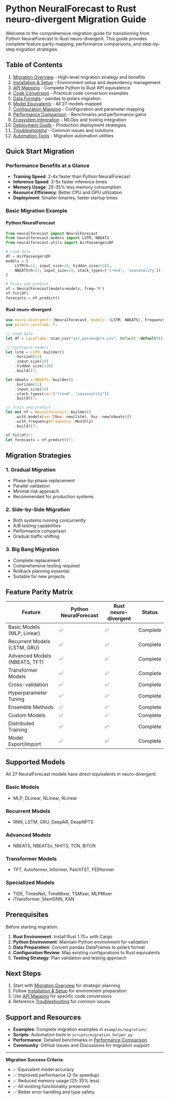 # Python NeuralForecast to Rust neuro-divergent Migration Guide

Welcome to the comprehensive migration guide for transitioning from Python NeuralForecast to Rust neuro-divergent. This guide provides complete feature parity mapping, performance comparisons, and step-by-step migration strategies.

## Table of Contents

1. [Migration Overview](overview.md) - High-level migration strategy and benefits
2. [Installation & Setup](installation-setup.md) - Environment setup and dependency management
3. [API Mapping](api-mapping.md) - Complete Python to Rust API equivalence
4. [Code Conversion](code-conversion.md) - Practical code conversion examples
5. [Data Formats](data-formats.md) - pandas to polars migration
6. [Model Equivalents](model-equivalents.md) - All 27 models mapped
7. [Configuration Mapping](configuration-mapping.md) - Configuration and parameter mapping
8. [Performance Comparison](performance-comparison.md) - Benchmarks and performance gains
9. [Ecosystem Integration](ecosystem-integration.md) - MLOps and tooling integration
10. [Deployment Guide](deployment-guide.md) - Production deployment strategies
11. [Troubleshooting](troubleshooting.md) - Common issues and solutions
12. [Automation Tools](automation-tools.md) - Migration automation utilities

## Quick Start Migration

### Performance Benefits at a Glance
- **Training Speed**: 2-4x faster than Python NeuralForecast
- **Inference Speed**: 3-5x faster inference times
- **Memory Usage**: 25-35% less memory consumption
- **Resource Efficiency**: Better CPU and GPU utilization
- **Deployment**: Smaller binaries, faster startup times

### Basic Migration Example

#### Python NeuralForecast
```python
from neuralforecast import NeuralForecast
from neuralforecast.models import LSTM, NBEATS
from neuralforecast.utils import AirPassengersDF

# Load data
df = AirPassengersDF
models = [
    LSTM(h=12, input_size=24, hidden_size=128),
    NBEATS(h=12, input_size=24, stack_types=['trend', 'seasonality'])
]

# Train and predict
nf = NeuralForecast(models=models, freq='M')
nf.fit(df)
forecasts = nf.predict()
```

#### Rust neuro-divergent
```rust
use neuro_divergent::{NeuralForecast, models::{LSTM, NBEATS}, Frequency};
use polars::prelude::*;

// Load data
let df = LazyFrame::scan_csv("air_passengers.csv", Default::default())?;

// Configure models
let lstm = LSTM::builder()
    .horizon(12)
    .input_size(24)
    .hidden_size(128)
    .build()?;

let nbeats = NBEATS::builder()
    .horizon(12)
    .input_size(24)
    .stack_types(vec!["trend", "seasonality"])
    .build()?;

// Train and predict
let mut nf = NeuralForecast::builder()
    .with_models(vec![Box::new(lstm), Box::new(nbeats)])
    .with_frequency(Frequency::Monthly)
    .build()?;

nf.fit(df)?;
let forecasts = nf.predict()?;
```

## Migration Strategies

### 1. Gradual Migration
- Phase-by-phase replacement
- Parallel validation
- Minimal risk approach
- Recommended for production systems

### 2. Side-by-Side Migration
- Both systems running concurrently
- A/B testing capabilities
- Performance comparison
- Gradual traffic shifting

### 3. Big Bang Migration
- Complete replacement
- Comprehensive testing required
- Rollback planning essential
- Suitable for new projects

## Feature Parity Matrix

| Feature | Python NeuralForecast | Rust neuro-divergent | Status |
|---------|----------------------|---------------------|--------|
| Basic Models (MLP, Linear) | ✅ | ✅ | Complete |
| Recurrent Models (LSTM, GRU) | ✅ | ✅ | Complete |
| Advanced Models (NBEATS, TFT) | ✅ | ✅ | Complete |
| Transformer Models | ✅ | ✅ | Complete |
| Cross-validation | ✅ | ✅ | Complete |
| Hyperparameter Tuning | ✅ | ✅ | Complete |
| Ensemble Methods | ✅ | ✅ | Complete |
| Custom Models | ✅ | ✅ | Complete |
| Distributed Training | ✅ | ✅ | Complete |
| Model Export/Import | ✅ | ✅ | Complete |

## Supported Models

All 27 NeuralForecast models have direct equivalents in neuro-divergent:

### Basic Models
- MLP, DLinear, NLinear, RLinear

### Recurrent Models
- RNN, LSTM, GRU, DeepAR, DeepNPTS

### Advanced Models
- NBEATS, NBEATSx, NHITS, TCN, BiTCN

### Transformer Models
- TFT, Autoformer, Informer, PatchTST, FEDformer

### Specialized Models
- TiDE, TimesNet, TimeMixer, TSMixer, MLPMixer
- iTransformer, StemGNN, KAN

## Prerequisites

Before starting migration:

1. **Rust Environment**: Install Rust 1.70+ with Cargo
2. **Python Environment**: Maintain Python environment for validation
3. **Data Preparation**: Convert pandas DataFrames to polars format
4. **Configuration Review**: Map existing configurations to Rust equivalents
5. **Testing Strategy**: Plan validation and testing approach

## Next Steps

1. Start with [Migration Overview](overview.md) for strategic planning
2. Follow [Installation & Setup](installation-setup.md) for environment preparation
3. Use [API Mapping](api-mapping.md) for specific code conversions
4. Reference [Troubleshooting](troubleshooting.md) for common issues

## Support and Resources

- **Examples**: Complete migration examples in `examples/migration/`
- **Scripts**: Automation tools in `scripts/migration_helper.py`
- **Performance**: Detailed benchmarks in [Performance Comparison](performance-comparison.md)
- **Community**: GitHub Issues and Discussions for migration support

---

**Migration Success Criteria**:
- ✅ Equivalent model accuracy
- ✅ Improved performance (2-5x speedup)
- ✅ Reduced memory usage (25-35% less)
- ✅ All existing functionality preserved
- ✅ Better error handling and type safety